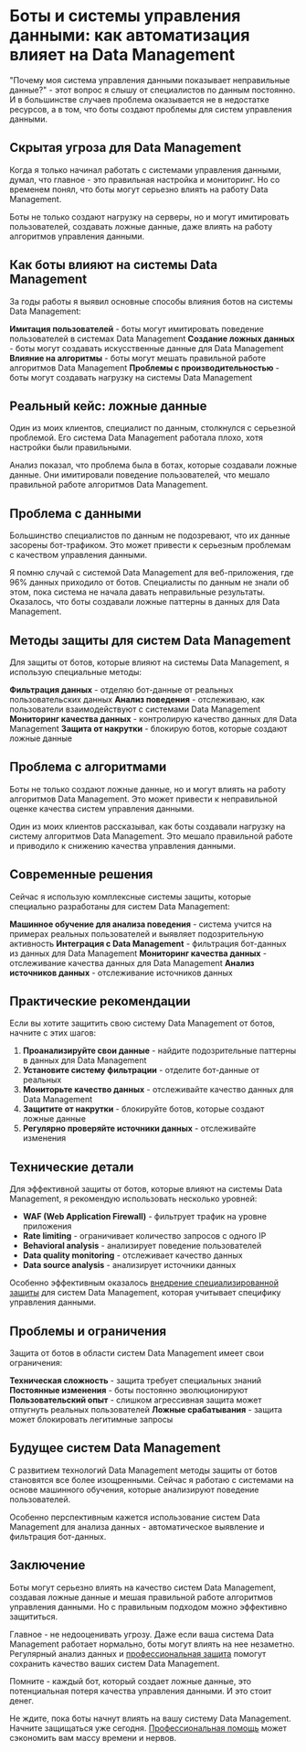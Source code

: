 # Боты и системы управления данными: как автоматизация влияет на Data Management

"Почему моя система управления данными показывает неправильные данные?" - этот вопрос я слышу от специалистов по данным постоянно. И в большинстве случаев проблема оказывается не в недостатке ресурсов, а в том, что боты создают проблемы для систем управления данными.

## Скрытая угроза для Data Management

Когда я только начинал работать с системами управления данными, думал, что главное - это правильная настройка и мониторинг. Но со временем понял, что боты могут серьезно влиять на работу Data Management.

Боты не только создают нагрузку на серверы, но и могут имитировать пользователей, создавать ложные данные, даже влиять на работу алгоритмов управления данными.

## Как боты влияют на системы Data Management

За годы работы я выявил основные способы влияния ботов на системы Data Management:

**Имитация пользователей** - боты могут имитировать поведение пользователей в системах Data Management
**Создание ложных данных** - боты могут создавать искусственные данные для Data Management
**Влияние на алгоритмы** - боты могут мешать правильной работе алгоритмов Data Management
**Проблемы с производительностью** - боты могут создавать нагрузку на системы Data Management

## Реальный кейс: ложные данные

Один из моих клиентов, специалист по данным, столкнулся с серьезной проблемой. Его система Data Management работала плохо, хотя настройки были правильными.

Анализ показал, что проблема была в ботах, которые создавали ложные данные. Они имитировали поведение пользователей, что мешало правильной работе алгоритмов Data Management.

## Проблема с данными

Большинство специалистов по данным не подозревают, что их данные засорены бот-трафиком. Это может привести к серьезным проблемам с качеством управления данными.

Я помню случай с системой Data Management для веб-приложения, где 96% данных приходило от ботов. Специалисты по данным не знали об этом, пока система не начала давать неправильные результаты. Оказалось, что боты создавали ложные паттерны в данных для Data Management.

## Методы защиты для систем Data Management

Для защиты от ботов, которые влияют на системы Data Management, я использую специальные методы:

**Фильтрация данных** - отделяю бот-данные от реальных пользовательских данных
**Анализ поведения** - отслеживаю, как пользователи взаимодействуют с системами Data Management
**Мониторинг качества данных** - контролирую качество данных для Data Management
**Защита от накрутки** - блокирую ботов, которые создают ложные данные

## Проблема с алгоритмами

Боты не только создают ложные данные, но и могут влиять на работу алгоритмов Data Management. Это может привести к неправильной оценке качества систем управления данными.

Один из моих клиентов рассказывал, как боты создавали нагрузку на систему алгоритмов Data Management. Это мешало правильной работе и приводило к снижению качества управления данными.

## Современные решения

Сейчас я использую комплексные системы защиты, которые специально разработаны для систем Data Management:

**Машинное обучение для анализа поведения** - система учится на примерах реальных пользователей и выявляет подозрительную активность
**Интеграция с Data Management** - фильтрация бот-данных из данных для Data Management
**Мониторинг качества данных** - отслеживание качества данных для Data Management
**Анализ источников данных** - отслеживание источников данных

## Практические рекомендации

Если вы хотите защитить свою систему Data Management от ботов, начните с этих шагов:

1. **Проанализируйте свои данные** - найдите подозрительные паттерны в данных для Data Management
2. **Установите систему фильтрации** - отделите бот-данные от реальных
3. **Мониторьте качество данных** - отслеживайте качество данных для Data Management
4. **Защитите от накрутки** - блокируйте ботов, которые создают ложные данные
5. **Регулярно проверяйте источники данных** - отслеживайте изменения

## Технические детали

Для эффективной защиты от ботов, которые влияют на системы Data Management, я рекомендую использовать несколько уровней:

- **WAF (Web Application Firewall)** - фильтрует трафик на уровне приложения
- **Rate limiting** - ограничивает количество запросов с одного IP
- **Behavioral analysis** - анализирует поведение пользователей
- **Data quality monitoring** - отслеживает качество данных
- **Data source analysis** - анализирует источники данных

Особенно эффективным оказалось [внедрение специализированной защиты](https://progaem.com/ustanovka-antibота-usluga-po-zashhite-ot-botов-vashih-sajtов-na-различных-cms-системах.html) для систем Data Management, которая учитывает специфику управления данными.

## Проблемы и ограничения

Защита от ботов в области систем Data Management имеет свои ограничения:

**Техническая сложность** - защита требует специальных знаний
**Постоянные изменения** - боты постоянно эволюционируют
**Пользовательский опыт** - слишком агрессивная защита может отпугнуть реальных пользователей
**Ложные срабатывания** - защита может блокировать легитимные запросы

## Будущее систем Data Management

С развитием технологий Data Management методы защиты от ботов становятся все более изощренными. Сейчас я работаю с системами на основе машинного обучения, которые анализируют поведение пользователей.

Особенно перспективным кажется использование систем Data Management для анализа данных - автоматическое выявление и фильтрация бот-данных.

## Заключение

Боты могут серьезно влиять на качество систем Data Management, создавая ложные данные и мешая правильной работе алгоритмов управления данными. Но с правильным подходом можно эффективно защититься.

Главное - не недооценивать угрозу. Даже если ваша система Data Management работает нормально, боты могут влиять на нее незаметно. Регулярный анализ данных и [профессиональная защита](https://progaem.com/ustanovka-antibота-usluga-po-zashhite-ot-botов-vashih-sajtов-na-различных-cms-системах.html) помогут сохранить качество ваших систем Data Management.

Помните - каждый бот, который создает ложные данные, это потенциальная потеря качества управления данными. И это стоит денег.

Не ждите, пока боты начнут влиять на вашу систему Data Management. Начните защищаться уже сегодня. [Профессиональная помощь](https://progaem.com/ustanovka-antibота-usluga-po-zashhite-ot-botов-vashih-sajtов-na-различных-cms-системах.html) может сэкономить вам массу времени и нервов.
